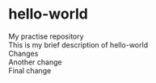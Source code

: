 # hello-world  
My practise repository  
This is my brief description of hello-world  
Changes  
Another change  
Final change  



